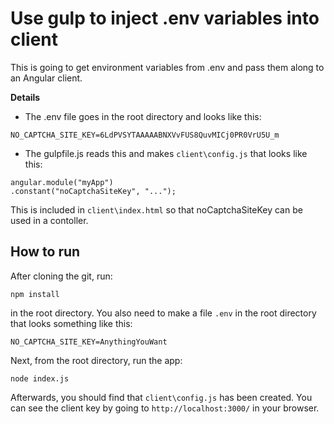 # Use gulp to inject .env variables into client

This is going to get environment variables from .env and pass them along to an Angular client.

__Details__

- The .env file goes in the root directory and looks like this:
```
NO_CAPTCHA_SITE_KEY=6LdPVSYTAAAAABNXVvFUS8QuvMICj0PR0VrU5U_m
```
- The gulpfile.js reads this and makes `client\config.js` that looks like this:
```
angular.module("myApp")
.constant("noCaptchaSiteKey", "...");
```
This is included in `client\index.html` so that noCaptchaSiteKey can be used in a contoller.


## How to run

After cloning the git, run:
```
npm install
```
in the root directory.  You also need to make a file `.env` in the root directory that looks something like this:
```
NO_CAPTCHA_SITE_KEY=AnythingYouWant
```
 Next, from the root directory, run the app:
```
node index.js
```
Afterwards, you should find that `client\config.js` has been created.  You can see the client key by going to `http://localhost:3000/` in your browser.
